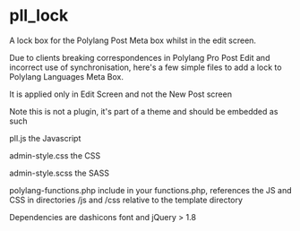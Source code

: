 # pll_lock
A lock box for the Polylang Post Meta box whilst in the edit screen.

Due to clients breaking correspondences in Polylang Pro Post Edit and incorrect use of synchronisation, here's a few simple files to add a lock to Polylang Languages Meta Box.

It is applied only in Edit Screen and not the New Post screen

Note this is not a plugin, it's part of a theme and should be embedded as such

  pll.js the Javascript

  admin-style.css  the CSS

  admin-style.scss the SASS

  polylang-functions.php include in your functions.php, references the JS and CSS in directories /js and /css relative to the template directory

Dependencies are dashicons font and jQuery > 1.8

